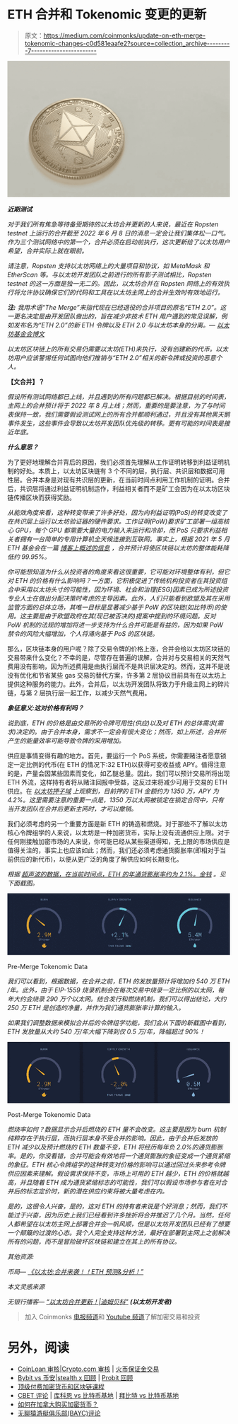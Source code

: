 # ETH 合并和 Tokenomic 变更的更新

> 原文：<https://medium.com/coinmonks/update-on-eth-merge-tokenomic-changes-c0d581eaafe2?source=collection_archive---------7----------------------->

![](img/1c791f97facf3d612a7c0082a2586287.png)

***近期测试***

*对于我们所有焦急等待备受期待的以太坊合并更新的人来说，最近在 Ropsten testnet 上运行的合并截至 2022 年 6 月 8 日的消息一定会让我们集体松一口气。作为三个测试网络中的第一个，合并必须在启动前执行，这次更新给了以太坊用户希望，合并实际上就在眼前。*

*请注意，Ropsten 支持以太坊网络上的大量项目和协议，如 MetaMask 和 EtherScan 等。与以太坊开发团队之前进行的所有影子测试相比，Ropsten testnet 的这一方面是独一无二的。因此，以太坊合并在 Ropsten 网络上的有效执行将允许协议确保它们的代码和工具在以太坊主网上的合并生效时有效地运行。*

***注:*** *我用术语“The Merge”来指代现在已经退役的合并项目的原名“ETH 2.0”。这一更名决定是由开发团队做出的，旨在减少非技术 ETH 用户遇到的常见误解，例如发布名为“ETH 2.0”的新 ETH 令牌以及 ETH 2.0 与以太坊本身的分离。—* [*以太坊基金会博文*](https://blog.ethereum.org/2022/01/24/the-great-eth2-renaming/)

*以太坊区块链上的所有交易仍需要以太坊(ETH)来执行，没有创建新的代币。以太坊用户应该警惕任何试图向他们推销与“ETH 2.0”相关的新令牌或投资的恶意个人。*

**【文合并】？**

*假设所有测试网络都已上线，并且遇到的所有问题都已解决。根据目前的时间表，主网上的合并预计将于 2022 年 8 月上线；然而，重要的是要注意，为了与时间表保持一致，我们需要假设测试网上的所有合并都顺利通过，并且没有其他黑天鹅事件发生，这些事件会导致以太坊开发团队优先级的转移。更有可能的时间表是接近年底。*

***什么意思？***

为了更好地理解合并背后的原因，我们必须首先理解从工作证明转移到利益证明机制的好处。本质上，以太坊区块链有 3 个不同的层，执行层、共识层和数据可用性层。合并本身是对现有共识层的更新，在当前时间点利用工作机制的证明。合并后，共识层将通过利益证明机制运作，利益相关者而不是矿工会因为在以太坊区块链传播区块而获得奖励。

*从能效角度来看，这种转变带来了许多好处，因为向利益证明(PoS)的转变改变了在共识层上运行以太坊验证器的硬件要求。工作证明(PoW)要求矿工部署一组高核心 GPU，每个 GPU 都需要大量的电力输入来运行和冷却，而 PoS 只要求利益相关者拥有一台简单的专用计算机全天候连接到互联网。事实上，根据 2021 年 5 月 ETH 基金会在一篇* [*博客上概述的信息*](https://blog.ethereum.org/2021/05/18/country-power-no-more/) *，合并预计将使区块链以太坊的整体能耗降低约 99.95%。*

*你可能想知道为什么从投资者的角度来看这很重要，它可能对环境整体有利，但它对 ETH 的价格有什么影响吗？一方面，它积极促进了传统机构投资者在其投资组合中采用以太坊头寸的可能性，因为环境、社会和治理(ESG)因素已成为所述投资专业人士在做出分配决策时考虑的主导因素。此外，人们只能看到欧盟及其在采用监管方面的总体立场，其唯一目标是显著减少基于 PoW 的区块链(如比特币)的使用。这主要是由于欧盟政府在其(现已被否决的)提案中提到的环境问题。反对 PoW 机制的法规的增加将进一步支持为什么合并可能是有益的，因为如果 PoW 禁令的风险大幅增加，个人将涌向基于 PoS 的区块链。*

那么，区块链本身的用户呢？除了交易令牌的价格上涨，合并会给以太坊区块链的交易带来什么变化？不幸的是，尽管存在普遍的误解，合并对与交易相关的天然气费用没有影响，因为所述费用是由执行层而不是共识层决定的。然而，这并不是说没有优化和节省某些 gas 交易的替代方案，许多第 2 层协议目前具有在以太坊上提供这种服务的能力。此外，合并后，以太坊开发团队将致力于升级主网上的碎片链，与第 2 层执行层一起工作，以减少天然气费用。

***象征意义:这对价格有利吗？***

*说到底，ETH 的价格是由交易所的令牌可用性(供应)以及对 ETH 的总体需求(需求)决定的。由于合并本身，需求不一定会有很大变化；然而，如上所述，合并所产生的能量效率可能导致令牌的采用增加。*

供应是事情变得有趣的地方。首先，要运行一个 PoS 系统，你需要赌注者愿意锁定一定比例的代币(在 ETH 的情况下:32 ETH)以获得可变收益或 APY。值得注意的是，产量会因某些因素而变化，如乙醚总量。因此，我们可以预计交易所将出现 ETH 外流，这样持有者将从赌注回报中受益，这反过来将减少可用于交易的 ETH 供应。在 [*以太坊押子域*](https://ethereum.org/en/staking/) *上观察到，目前押的 ETH 金额约为 1350 万，APY 为 4.2%。这里需要注意的重要一点是，1350 万以太网被锁定在锁定合同中，只有当开发团队在合并后更新主网时，才可以撤销。*

我们必须考虑的另一个重要方面是新 ETH 的铸造和燃烧。对于那些不了解以太坊核心令牌组学的人来说，以太坊是一种加密货币，实际上没有流通供应上限。对于任何刚接触加密市场的人来说，你可能已经从某些渠道得知，无上限的市场供应是值得关注的，事实上也应该如此；然而，我们还必须考虑通货膨胀率(即相对于当前供应的新代币)，以便从更广泛的角度了解供应如何长期变化。

*根据* [*超声波的数据，在当前时间点，ETH 的年通货膨胀率约为 2.1%。金钱*](https://ultrasound.money/) *。见下面截图。*

![](img/0ee441a353cff78423dc44429814f2a6.png)

Pre-Merge Tokenomic Data

*我们可以看到，根据数据，在合并之前，ETH 的发放量预计将增加约 540 万 ETH /年。此外，由于 EIP-1559 烧录机制会在每次交易中烧录一定比例的以太网，每年大约会烧录 290 万个以太网。结合发行和燃烧机制，我们可以得出结论，大约 250 万 ETH 是创造的净量，并作为我们通货膨胀率计算的输入。*

*如果我们调整数据来模拟合并后的令牌组学功能，我们会从下面的新截图中看到，ETH 发放量从大约 540 万/年大幅下降到仅 0.5 万/年，降幅超过 90%！*

![](img/16e32c4e061c65c84844d0d0e316d410.png)

Post-Merge Tokenomic Data

*燃烧率如何？数据显示合并后燃烧的 ETH 量不会改变。这主要是因为 burn 机制纯粹存在于执行层，而执行层本身不受合并的影响。因此，由于合并后发放的 ETH 减少以及预计燃烧的 ETH 数量不变，ETH 将经历每年负 2.0%的通货膨胀率。是的，你没看错，合并可能会有效地将一个通货膨胀的象征变成一个通货紧缩的象征。ETH 核心令牌组学的这种转变对价格的影响可以通过回过头来参考令牌供应因素来理解。假设需求保持不变，市场上可用的 ETH 越少，ETH 的价格就越高，并且随着 ETH 成为通货紧缩标志的可能性，我们可以假设市场参与者在对合并后的标志定价时，新的潜在供应约束将被大量考虑在内。*

*是的，这很令人兴奋，是的，这对 ETH 的持有者来说是个好消息；然而，我们不能过于兴奋，因为历史上我们已经看到许多挫折将合并推迟了几个月。当然，任何人都希望在以太坊主网上部署合并会一帆风顺，但是以太坊开发团队已经有了想要一个颠簸的过渡的心态。我个人完全支持这种方法，最好在部署到主网上之前解决所有的问题，而不是冒险破坏区块链和建立在其上的所有协议。*

*其他资源:*

*币局—* [*《以太坊:合并来袭！！ETH 预测&分析！”*](https://www.youtube.com/watch?v=0GSDDjvwnDo&ab_channel=CoinBureau)

*本文灵感来源*

*无银行播客—* [*“以太坊合并更新！|迪姆贝科"*](https://www.youtube.com/watch?v=pUA-HzIbWD0&ab_channel=Bankless) ***(以太坊开发者)***

> 加入 Coinmonks [电报频道](https://t.me/coincodecap)和 [Youtube 频道](https://www.youtube.com/c/coinmonks/videos)了解加密交易和投资

# 另外，阅读

*   [CoinLoan 审核](https://coincodecap.com/coinloan-review)|[Crypto.com 审核](/coinmonks/crypto-com-review-f143dca1f74c) | [火币保证金交易](/coinmonks/huobi-margin-trading-b3b06cdc1519)
*   [Bybit vs 币安](https://coincodecap.com/bybit-binance-moonxbt)|[stealth x 回顾](/coinmonks/stealthex-review-396c67309988) | [Probit 回顾](https://coincodecap.com/probit-review)
*   [顶级付费加密货币和区块链课程](https://coincodecap.com/blockchain-courses)
*   [CBET 评论](https://coincodecap.com/cbet-casino-review) | [库科恩 vs 比特币基地](https://coincodecap.com/kucoin-vs-coinbase) | [拜比特 vs 比特币基地](https://coincodecap.com/bybit-vs-coinbase)
*   [如何在加拿大购买加密货币？](https://coincodecap.com/how-to-buy-cryptocurrency-in-canada)
*   [无聊猿游艇俱乐部(BAYC)评论](https://coincodecap.com/bored-ape-yacht-club-bayc-review)